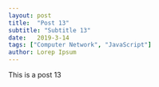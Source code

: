 ```yaml
---
layout: post
title:  "Post 13"
subtitle: "Subtitle 13"
date:   2019-3-14
tags: ["Computer Network", "JavaScript"]
author: Lorep Ipsum
---
```

This is a post 13
